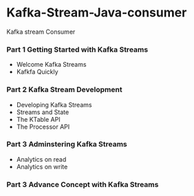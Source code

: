 # Kafka-Stream-Java-consumer
Kafka stream Consumer 
### Part 1 Getting Started with Kafka Streams
- Welcome Kafka Streams 
- Kafkfa Quickly
### Part 2 Kafka Stream Development
- Developing Kafka Streams  
- Streams and State
- The KTable API
- The Processor API 
### Part 3 Adminstering Kafka Streams
- Analytics on read
- Analytics on write
### Part 3 Advance Concept with Kafka Streams
